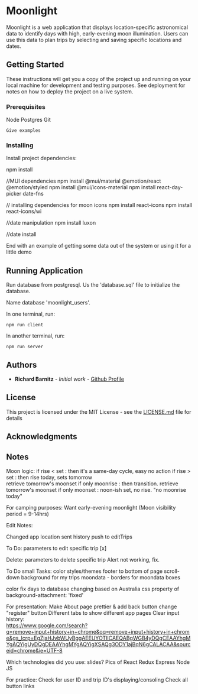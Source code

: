 # Moonlight

Moonlight is a web application that displays location-specific astronomical data to identify days with high, early-evening moon illumination. Users can use this data to plan trips by selecting and saving specific locations and dates.

## Getting Started

These instructions will get you a copy of the project up and running on your local machine for development and testing purposes. See deployment for notes on how to deploy the project on a live system.

### Prerequisites

Node
Postgres
Git

```
Give examples
```

### Installing

Install project dependencies:

npm install

//MUI dependencies
npm install @mui/material @emotion/react @emotion/styled
npm install @mui/icons-material
npm install react-day-picker date-fns

// installing dependencies for moon icons
npm install react-icons
npm install react-icons/wi

//date manipulation
npm install luxon

//date install

End with an example of getting some data out of the system or using it for a little demo

## Running Application

Run database from postgresql. Us the 'database.sql' file to initialize the database.

Name database 'moonlight_users'.

In one terminal, run:

```
npm run client
```

In another terminal, run:

```
npm run server
```

## Authors

- **Richard Barnitz** - _Initial work_ - [Github Profile](https://github.com/rbarnitz)

## License

This project is licensed under the MIT License - see the [LICENSE.md](LICENSE.md) file for details

## Acknowledgments

## Notes

Moon logic:
if rise < set : then it's a same-day cycle, easy
no action
if rise > set : then rise today, sets tomorrow  
 retrieve tomorrow's moonset
if only moonrise : then transition.
retrieve tomorrow's moonset
if only moonset : noon-ish set, no rise.
"no moonrise today"

For camping purposes:
Want early-evening moonlight (Moon visibility period = 9-14hrs)

Edit Notes:

Changed app location
sent history push to editTrips

To Do:
parameters to edit specific trip [x]

Delete:
parameters to delete specific trip
Alert not working, fix.

To Do small Tasks:
color styles/themes
footer to bottom of page
scroll-down background for my trips
moondata - borders for moondata boxes

color fix
days to database changing based on Australia
css property of background-attachment: 'fixed'

For presentation:
Make About page prettier & add back button
change "register" button
Different tabs to show different app pages
Clear input history:  
 https://www.google.com/search?q=remove+input+history+in+chrome&oq=remove+input+history+in+chrome&gs_lcrp=EgZjaHJvbWUyBggAEEUYOTIICAEQABgWGB4yDQgCEAAYhgMYgAQYigUyDQgDEAAYhgMYgAQYigXSAQg3ODY1ajBqN6gCALACAA&sourceid=chrome&ie=UTF-8

Which technologies did you use: slides? Pics of
React Redux Express Node JS

For practice:
Check for user ID and trip ID's displaying/consoling
Check all button links
